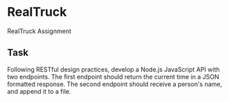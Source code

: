 # RealTruck
RealTruck Assignment

## Task
Following RESTful design practices, develop a Node.js JavaScript API with two endpoints. The first endpoint should return the current time in a JSON formatted response. The second endpoint should receive a person's name, and append it to a file.

